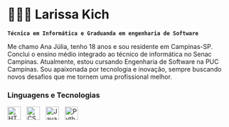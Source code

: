 # 👩🏻‍💻 Larissa Kich

**`Técnica em Informática e Graduanda em engenharia de Software`**

Me chamo Ana Júlia, tenho 18 anos e sou residente em Campinas-SP.
Conclui o ensino médio integrado ao técnico de informática no Senac Campinas. Atualmente, estou cursando Engenharia de Software na PUC Campinas.
Sou apaixonada por tecnologia e inovação, sempre buscando novos desafios que me tornem uma profissional melhor. 


### Linguagens e Tecnologias

<img 
    align="left" 
    alt="HTML"
    title="HTML" 
    width="30px" 
    style="padding-right: 10px;" 
    src="https://cdn.jsdelivr.net/gh/devicons/devicon@latest/icons/html5/html5-original.svg" 
/>
<img 
    align="left" 
    alt="CSS" 
    title="CSS"
    width="30px" 
    style="padding-right: 10px;" 
    src="https://cdn.jsdelivr.net/gh/devicons/devicon@latest/icons/css3/css3-original.svg" 
/>
<img 
    align="left" 
    alt="JavaScript" 
    title="JavaScript"
    width="30px" 
    style="padding-right: 10px;" 
    src="https://cdn.jsdelivr.net/gh/devicons/devicon@latest/icons/javascript/javascript-original.svg" 
/>

<img 
    align="left" 
    alt="Python" 
    title="Python"
    width="30px" 
    style="padding-right: 10px;" 
    src="https://cdn.jsdelivr.net/gh/devicons/devicon@latest/icons/python/python-original.svg" 
/>

